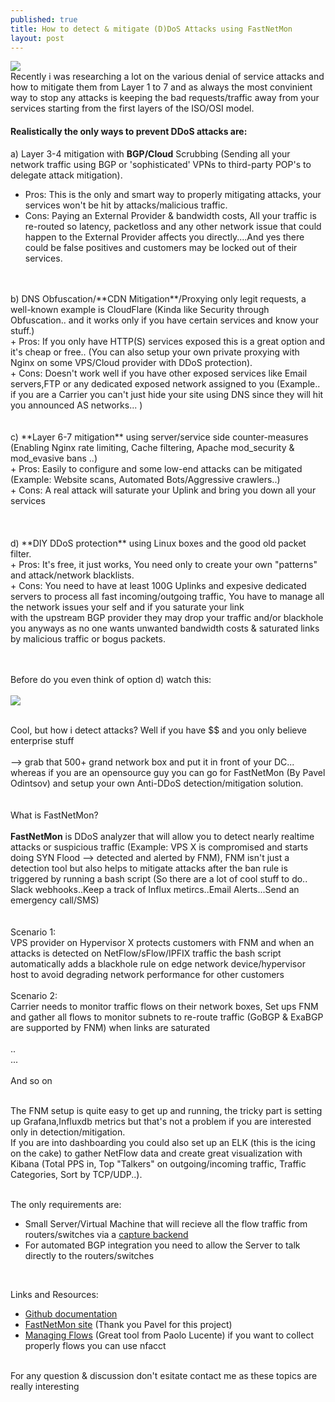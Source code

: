 ```yaml
---
published: true
title: How to detect & mitigate (D)DoS Attacks using FastNetMon
layout: post
---
```


![](ddos-warz.gif)
<br>
Recently i was researching a lot on the various denial of service attacks and how to mitigate them from Layer 1 to 7 and as always the most convinient way to stop any attacks is keeping the bad requests/traffic away from your services starting from the first layers of the ISO/OSI model.<br>
#### Realistically the only ways to prevent DDoS attacks are:<br>
a) Layer 3-4 mitigation with **BGP/Cloud** Scrubbing (Sending all your network traffic using BGP or 'sophisticated' VPNs to third-party POP's to delegate attack mitigation).<br>
  + Pros: This is the only and smart way to properly mitigating attacks, your services won't be hit by attacks/malicious traffic.<br>
  + Cons: Paying an External Provider & bandwidth costs, All your traffic is re-routed so latency, packetloss and any other network issue that could happen to the External Provider affects you directly....And yes there could be false positives and customers may be locked out of their services.<br><br>
   <br>
b) DNS Obfuscation/**CDN Mitigation**/Proxying only legit requests, a well-known example is CloudFlare  (Kinda like Security through Obfuscation.. and it works only if you have certain services and know your stuff.)<br>
  + Pros: If you only have HTTP(S) services exposed this is a great option and it's cheap or free.. (You can also setup your own private proxying with Nginx on some VPS/Cloud provider with DDoS protection). <br>
  + Cons: Doesn't work well if you have other exposed services like Email servers,FTP or any dedicated exposed network assigned to you (Example.. if you are a Carrier you can't just hide your site using DNS since they will hit you announced AS networks... )
<br><br><br>
c) **Layer 6-7 mitigation** using server/service side counter-measures (Enabling Nginx rate limiting, Cache filtering, Apache mod_security & mod_evasive bans ..)<br>
  + Pros: Easily to configure and some low-end attacks can be mitigated (Example: Website scans, Automated Bots/Aggressive crawlers..)<br>
  + Cons: A real attack will saturate your Uplink and bring you down all your services<br>
   <br><br><br>
d) **DIY DDoS protection** using Linux boxes and the good old packet filter.<br>
  + Pros: It's free, it just works, You need only to create your own "patterns" and attack/network blacklists.<br>
  + Cons: You need to have at least 100G Uplinks and expesive dedicated servers to process all fast incoming/outgoing traffic, You have to manage all the network issues your self and if you saturate your link <br>
         with the upstream BGP provider they may drop your traffic and/or blackhole you anyways as no one wants unwanted bandwidth costs & saturated links by malicious traffic or bogus packets.<br><br><br>
	
Before do you even think of option d) watch this:<br><br>
![](https://github.com/fnzv/fnzv.github.io/blob/beedd3afa60078ac41b7b574738a22f690bec90a/ddos-fish.gif?raw=true)
<br><br>

Cool, but how i detect attacks?  Well if you have $$ and you only believe enterprise stuff <br><br>
--> grab that 500+ grand network box and put it in front of your DC... whereas if you are an opensource guy you can go for FastNetMon (By Pavel Odintsov) and setup your own Anti-DDoS detection/mitigation solution.<br>
<br><br>
What is FastNetMon?<br><br>
**FastNetMon** is DDoS analyzer that will allow you to detect nearly realtime attacks or suspicious traffic (Example: VPS X is compromised and starts doing SYN Flood --> detected and alerted by FNM), FNM isn't just a <br>
detection tool but also helps to mitigate attacks after the ban rule is triggered by running a bash script (So there are a lot of cool stuff to do.. Slack webhooks..Keep a track of Influx metircs..Email Alerts...Send an emergency call/SMS)<br>
<br><br>
Scenario 1:<br>
VPS provider on Hypervisor X protects customers with FNM and when an attacks is detected on NetFlow/sFlow/IPFIX traffic the bash script automatically adds a blackhole rule on edge network device/hypervisor host to avoid degrading network performance for 
other customers<br>
<br>
Scenario 2:<br>
Carrier needs to monitor traffic flows on their network boxes, Set ups FNM and gather all flows to monitor subnets to re-route traffic (GoBGP & ExaBGP are supported by FNM) when links are saturated<br>
<br>
..<br>
...<br>
<br>
And so on<br>
<br>

The FNM setup is quite easy to get up and running, the tricky part is setting up Grafana,Influxdb metrics but that's not a problem if you are interested only in detection/mitigation.<br>
If you are into dashboarding you could also set up an ELK (this is the icing on the cake) to gather NetFlow data and create great visualization with Kibana (Total PPS in, Top "Talkers" on outgoing/incoming traffic, Traffic Categories, Sort by TCP/UDP..). <br><br>



The only requirements are:<br>
- Small Server/Virtual Machine that will recieve all the flow traffic from routers/switches via a [capture backend](https://github.com/pavel-odintsov/fastnetmon/blob/master/docs/CAPTURE_BACKENDS.md)<br>
- For automated BGP integration you need to allow the Server to talk directly to the routers/switches<br>
<br>

Links and Resources:<br>
- [Github documentation](https://github.com/pavel-odintsov/fastnetmon/tree/master/docs)<br>
- [FastNetMon site](https://fastnetmon.com/) (Thank you Pavel for this project) <br>
- [Managing Flows](http://pmacct.net/) (Great tool from Paolo Lucente) if you want to collect properly flows you can use nfacct <br><br>

For any question & discussion don't esitate contact me as these topics are really interesting <br><br>
